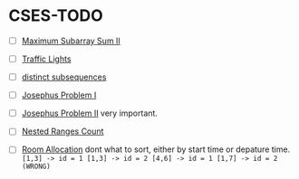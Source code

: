 # CSES-TODO
- [ ] [Maximum Subarray Sum II](https://cses.fi/problemset/result/12971644/)
- [ ] [Traffic Lights](https://cses.fi/problemset/task/1163)
- [ ] [distinct subsequences](https://cses.fi/problemset/task/3421)
- [ ] [Josephus Problem I](https://cses.fi/problemset/task/2162/)
- [ ] [Josephus Problem II](https://cses.fi/problemset/task/2163/) very important.
- [ ] [Nested Ranges Count](https://cses.fi/problemset/task/2169)
- [ ] [Room Allocation](https://cses.fi/problemset/result/13097949/)  dont what to sort, either by start time or depature time.
      ``` [1,3] -> id = 1
        [1,3] -> id = 2
        [4,6] -> id = 1
        [1,7] -> id = 2 (WRONG) ```

